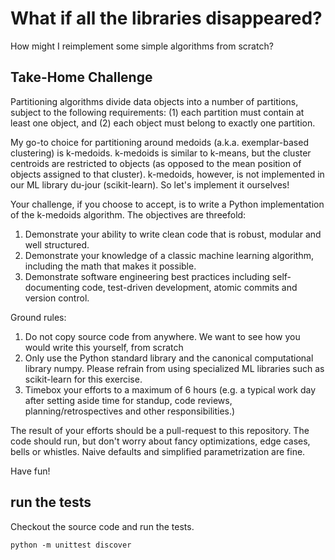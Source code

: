 # What if all the libraries disappeared?
How might I reimplement some simple algorithms from scratch?


## Take-Home Challenge
Partitioning algorithms divide data objects into a number of partitions, subject to the following requirements: (1) each partition must contain at least one object, and (2) each object must belong to exactly one partition.

My go-to choice for partitioning around medoids (a.k.a. exemplar-based clustering) is k-medoids. k-medoids is similar to k-means, but the cluster centroids are restricted to objects (as opposed to the mean position of objects assigned to that cluster). k-medoids, however, is not implemented in our ML library du-jour (scikit-learn). So let's implement it ourselves!

Your challenge, if you choose to accept, is to write a Python implementation of the k-medoids algorithm. The objectives are threefold:
1. Demonstrate your ability to write clean code that is robust, modular and well structured.
2. Demonstrate your knowledge of a classic machine learning algorithm, including the math that makes it possible.
3. Demonstrate software engineering best practices including self-documenting code, test-driven development, atomic commits and version control.

Ground rules:
1. Do not copy source code from anywhere. We want to see how you would write this yourself, from scratch
2. Only use the Python standard library and the canonical computational library numpy. Please refrain from using specialized ML libraries such as scikit-learn for this exercise.
3. Timebox your efforts to a maximum of 6 hours (e.g. a typical work day after setting aside time for standup, code reviews, planning/retrospectives and other responsibilities.)


The result of your efforts should be a pull-request to this repository.
The code should run, but don't worry about fancy optimizations, edge cases, bells or whistles. Naive defaults and simplified parametrization are fine.

Have fun!


## run the tests
Checkout the source code and run the tests.
```
python -m unittest discover
```
